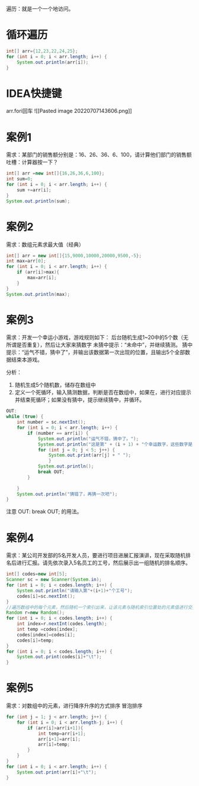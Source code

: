 遍历：就是一个一个地访问。
# 循环遍历
```java
int[] arr={12,23,22,24,25};  
for (int i = 0; i < arr.length; i++) {  
    System.out.println(arr[i]);  
}
```

# IDEA快捷键
arr.fori回车
![[Pasted image 20220707143606.png]]

# 案例1
需求：某部门的销售额分别是：16、26、36、6、100，请计算他们部门的销售额
吐槽：计算器按一下？

```java
int[] arr =new int[]{16,26,36,6,100};  
int sum=0;  
for (int i = 0; i < arr.length; i++) {  
    sum +=arr[i];  
}  
System.out.println(sum);
```

# 案例2
需求：数组元素求最大值（经典）
```java
int[] arr = new int[]{15,9000,10000,20000,9500,-5};  
int max=arr[0];  
for (int i = 0; i < arr.length; i++) {  
    if (arr[i]>max){  
        max=arr[i];  
    }  
}  
System.out.println(max);
```

# 案例3
需求：开发一个幸运小游戏，游戏规则如下：
后台随机生成1~20中的5个数（无所谓是否重复），然后让大家来猜数字
未猜中提示：“未命中”，并继续猜测。
猜中提示：“运气不错，猜中了”，并输出该数据第一次出现的位置，且输出5个全部数据结束本游戏。

分析：
1. 随机生成5个随机数，储存在数组中
2. 定义一个死循环，输入猜测数据，判断是否在数组中，如果在，进行对应提示并结束死循环；如果没有猜中，提示继续猜中，并循环。
```java
OUT:
while (true) {  
    int number = sc.nextInt();  
    for (int i = 0; i < arr.length; i++) {  
        if (number == arr[i]) {  
            System.out.println("运气不错，猜中了。");  
            System.out.println("这是第" + (i + 1) + "个幸运数字，这些数字是：");  
            for (int j = 0; j < 5; j++) {  
                System.out.print(arr[j] + " ");  
                }  
            System.out.println();  
            break OUT;  
        }  
  
    }  
    System.out.println("猜错了，再猜一次吧");  
}
```
注意
OUT:
break OUT;
的用法。

# 案例4
需求：某公司开发部的5名开发人员，要进行项目进展汇报演讲，现在采取随机排名后进行汇报。请先依次录入5名员工的工号，然后展示出一组随机的排名顺序。
```java
int[] codes=new int[5];  
Scanner sc = new Scanner(System.in);  
for (int i = 0; i < codes.length; i++) {  
    System.out.println("请输入第"+(i+1)+"个工号");  
    codes[i]=sc.nextInt();  
}  
//遍历数组中的每个元素，然后随机一个索引出来，让该元素与随机索引位置处的元素值进行交换  
Random r=new Random();  
for (int i = 0; i < codes.length; i++) {  
    int index=r.nextInt(codes.length);  
    int temp =codes[index];  
    codes[index]=codes[i];  
    codes[i]=temp;                         
}  
for (int i = 0; i < codes.length; i++) {  
    System.out.print(codes[i]+"\t");  
}
```

# 案例5
需求：对数组中的元素，进行降序升序的方式排序
冒泡排序
```java
for (int j = 1; j < arr.length; j++) {  
    for (int i = 0; i < arr.length-j; i++) {  
        if (arr[i]>arr[i+1]){  
            int temp=arr[i+1];  
            arr[i+1]=arr[i];  
            arr[i]=temp;  
        }  
    }  
}  
for (int i = 0; i < arr.length; i++) {  
    System.out.print(arr[i]+"\t");  
}
```